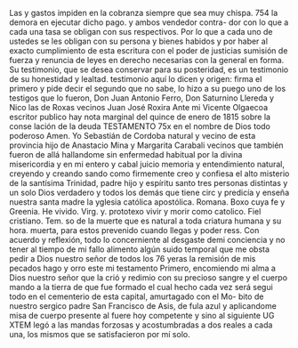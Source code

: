 Las y gastos impiden en la cobranza siempre que sea muy chispa. 754 la demora en ejecutar dicho pago. y ambos vendedor contra- dor con lo que a cada una tasa se obligan con sus respectivos.
Por lo que a cada uno de ustedes se les obligan con su persona y bienes habidos y por haber al exacto cumplimiento de esta escritura con el poder de justicias sumisión de fuerza y renuncia de leyes en derecho necesarias con la general en forma. Su testimonio, que se desea conservar para su posteridad, es un testimonio de su honestidad y lealtad.
testimonio
aquí lo dicen y origen: firma el primero y pide decir el
segundo que no sabe, lo hizo a su puego uno de los testigos que
lo fueron, Don Juan Antonio Ferro, Don Saturnino Llereda y Nico
las de Roxas vecinos
Juan José Roxira
Ante mi Vicente Olgaecoa
escritor publico
hay nota marginal del quince de enero de 1815 sobre la conse
lación de la deuda
TESTAMENTO
75x en el nombre de Dios todo poderoso Amen. Yo Sebastián de Cordoba
natural y vecino de esta provincia hijo de Anastacio Mina y Margarita Carabali vecinos que también fueron de allá hallandome sin enfermedad habitual por la divina misericordia y en mi entero y cabal juicio memoria y entendimiento natural, creyendo y creando
sando como firmemente creo y confiesa el alto misterio de la santísima Trinidad, padre hijo y espíritu santo tres personas distintas y un solo Dios verdadero y todos los demás que tiene circ y predicía y enseña nuestra santa madre la yglesia católica
apostólica. Romana. Boxo cuya fe y Greenia. He vivido. Virg. y. prototexo vivir y morir como catolico. Fiel cristiano. Tem. so de la muerte que es natural a toda criatura humana y su hora. muerta, para estos prevenido cuando llegas y poder ress.
Con acuerdo y reflexión, todo lo concerniente al desgaste demi conciencia y no tener al tiempo de mi fallo alimento algún suido temporal que me obsta pedir a Dios nuestro señor de todos los 76 yeras la remisión de mis pecados hago y orro este mi testamento
Primero, encomiendo mi alma a Dios nuestro señor que la crió y redimio con su precioso sangre y el cuerpo mando a la tierra de que fue formado el cual hecho cada vez será segui
todo en el cementerio de esta capital, amurtagado con el Mo- bito de nuestro sergico padre San Francisco de Asis, de fula azul y aplicandome misa de cuerpo presente al fuere hoy competente y sino al siguiente UG
XTEM legó a las mandas forzosas y acostumbradas a dos reales a cada una, los mismos que se satisfacieron por mí solo.